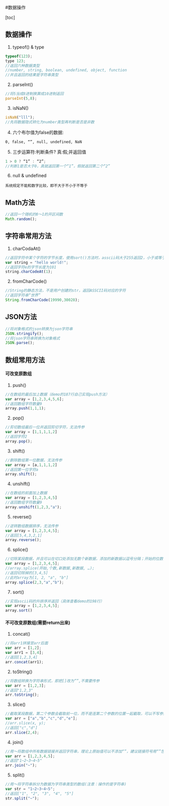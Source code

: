 #数据操作

[toc]

## 数据操作

1. typeof() & type

```js
typeof(123);
type 123;
//返回六种数据类型
//number, string, boolean, undefined, object, function
//并且返回的结果是字符串类型
```

2. parseInt()

```js
//将5当成8进制换算成10进制返回
parseInt(5,8);
```

3. isNaN()

```js
isNaN("lll");
//先将数据隐式转化为number类型再判断是否是非数
```

4. 六个布尔值为false的数据:

`0, false, “”, null, undefined, NaN`

5. 三步运算符:判断条件? 真:假;并返回值

```js
1 > 0 ? “1” : “2”;
//判断1是否大于0，真就返回第一个“1”，假就返回第二个“2”
```

6. null & undefined

`系统规定不能和数字比较，即不大于不小于不等于`

## Math方法

```js
//返回一个随机的0～1的开区间数
Math.random();
```

## 字符串常用方法

1. charCodaAt()

```js
//返回字符中某个字符的字节长度，使用sort()方法时，asscii码大于255返回2，小于或等于返回1（demo中224行有结合数组排序的例子）
var string = "hello world!";
//返回字符e的字节长度为101
string.charCodeAt(1);
```

2. fromCharCode()

```js
//String的静态方法，不是用户创建的str，返回ASSCII码对应的字符
//返回字符串“世界”
String.fromCharCode(19990,30028);
```

## JSON方法

```js
//将对象格式的json转换为json字符串
JSON.stringify();
//将json字符串转换为对象格式
JSON.parse();
```

## 数组常用方法

#### 可改变原数组

1. push()

```js
//在数组的最后加上数据（demo的187行自己实现push方法）
var array = [1,2,3,4,5,6];
//返回数组字符数量9
array.push(1,1,1);
```

2. pop()

```js
//剪切数组最后一位并返回剪切字符，无法传参
var array = [1,1,1,1,2]
//返回字符2
array.pop();
```

3. shift()

```js
//删除数组第一位数据，无法传参
var array = [a,1,1,1,2]
//返回第一位字符a
array.shift();
```

4. unshift()

```js
//在数组的前面加上数据
var array = [1,2,3,4,5]
//返回数组字符数量9
array.unshift(1,2,3,"a");
```

5. reverse()

```js
//逆转数组数据排序，无法传参
var array = [1,2,3,4,5];
//返回[5,4,3,2,1]
array.reverse();
```

6. splice()

```js
//切除某段数据，并且可以在切口处添加无数个新数据，添加的新数据以逗号分隔；开始的位数可以写负数，写负数的话拿这个数加上数组的length
var array = [1,2,3,4,5];
//array.splice(开始,个数,新数据,新数据, …);
//返回切除掉的[3,4,5]
//此时array为[1, 2, "a", "b"]
array.splice(2,3,"a","b");
```

7. sort()

```js
//实现ascii码的升排序并返回（具体查看demo的198行）
var array = [1,2,3,4,5];
array.sort()
```

#### 不可改变原数组(需要return出来)

1. concat()

```js
//将arr1拼接至arr后面
var arr = [1,2];
var arr1 = [3,4];
//返回[1,2,3,4]
arr.concat(arr1);
```

2. toString()

```js
//将数组转换为字符串形式，即把[]改为””,不需要传参
var arr = [1,2,3];
//返回"1,2,3"
arr.toString();
```

3. slice()

```js
//截取某段数据，第二个参数会截取前一位，而不是连第二个参数的位置一起截取，可以不写参数或一个两个参数，一个参数会从该位置一直截取至最后, 不写参数会全部截取
var arr = ["a","b","c","d","e"];
//arr.slice(x, y); 
//返回["c","d"]
arr.slice(2,4);
```

4. join()

```js
//用～将数组中所有数据链接并返回字符串，理论上原始值可以不添加“”，建议链接符号用“”包裹
var arr = [1,2,3,4,5];
//返回"1~2~3~4~5"
arr.join("~"); 
```

5. split()

```js
//用～将字符串拆分为数据为字符串类型的数组(注意：操作的是字符串)
var str = "1~2~3~4~5";
//返回["1", "2", "3", "4", "5"]
str.split("~"); 
```
